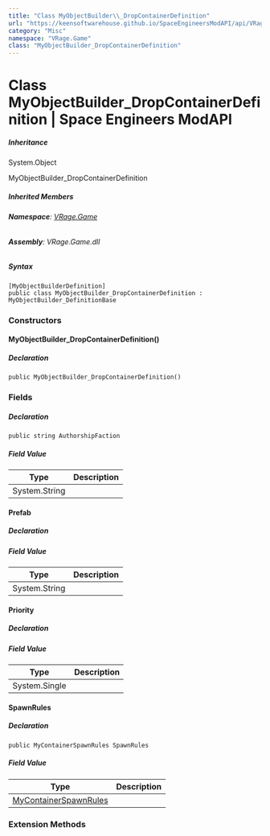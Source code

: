 ```yaml
---
title: "Class MyObjectBuilder\\_DropContainerDefinition"
url: "https://keensoftwarehouse.github.io/SpaceEngineersModAPI/api/VRage.Game.MyObjectBuilder_DropContainerDefinition.html"
category: "Misc"
namespace: "VRage.Game"
class: "MyObjectBuilder_DropContainerDefinition"
---
```


# Class MyObjectBuilder\_DropContainerDefinition | Space Engineers ModAPI

##### Inheritance

System.Object

MyObjectBuilder\_DropContainerDefinition

##### Inherited Members

###### **Namespace**: [VRage.Game](https://keensoftwarehouse.github.io/SpaceEngineersModAPI/api/VRage.Game.html)

###### **Assembly**: VRage.Game.dll

##### Syntax

```
[MyObjectBuilderDefinition]
public class MyObjectBuilder_DropContainerDefinition : MyObjectBuilder_DefinitionBase
```

### Constructors

#### MyObjectBuilder\_DropContainerDefinition()

##### Declaration

```
public MyObjectBuilder_DropContainerDefinition()
```

### Fields

##### Declaration

```
public string AuthorshipFaction
```

##### Field Value

| Type | Description |
| --- | --- |
| System.String |     |

#### Prefab

##### Declaration

##### Field Value

| Type | Description |
| --- | --- |
| System.String |     |

#### Priority

##### Declaration

##### Field Value

| Type | Description |
| --- | --- |
| System.Single |     |

#### SpawnRules

##### Declaration

```
public MyContainerSpawnRules SpawnRules
```

##### Field Value

| Type | Description |
| --- | --- |
| [MyContainerSpawnRules](https://keensoftwarehouse.github.io/SpaceEngineersModAPI/api/VRage.Game.MyContainerSpawnRules.html) |     |

### Extension Methods